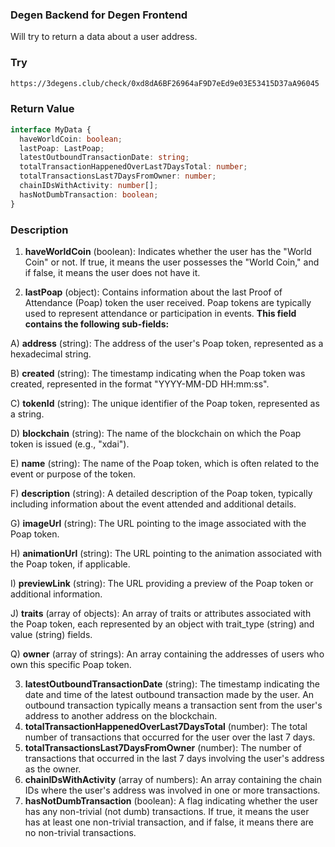 ### Degen Backend for Degen Frontend

Will try to return a data about a user address.

### Try

```Markdown
https://3degens.club/check/0xd8dA6BF26964aF9D7eEd9e03E53415D37aA96045
```

### Return Value
```TypeScript
interface MyData {
  haveWorldCoin: boolean;
  lastPoap: LastPoap;
  latestOutboundTransactionDate: string;
  totalTransactionHappenedOverLast7DaysTotal: number;
  totalTransactionsLast7DaysFromOwner: number;
  chainIDsWithActivity: number[];
  hasNotDumbTransaction: boolean;
}
```
### Description

1. **haveWorldCoin** (boolean): Indicates whether the user has the "World Coin" or not. If true, it means the user possesses the "World Coin," and if false, it means the user does not have it.

2. **lastPoap** (object): Contains information about the last Proof of Attendance (Poap) token the user received. Poap tokens are typically used to represent attendance or participation in events. 
**This field contains the following sub-fields:**
 
  A) **address** (string): The address of the user's Poap token, represented as a hexadecimal string.

  B) **created** (string): The timestamp indicating when the Poap token was created, represented in the format "YYYY-MM-DD HH:mm:ss".

  C) **tokenId** (string): The unique identifier of the Poap token, represented as a string.

  D) **blockchain** (string): The name of the blockchain on which the Poap token is issued (e.g., "xdai").

  E) **name** (string): The name of the Poap token, which is often related to the event or purpose of the token.

  F) **description** (string): A detailed description of the Poap token, typically including information about the event attended and additional details.

  G) **imageUrl** (string): The URL pointing to the image associated with the Poap token.

  H) **animationUrl** (string): The URL pointing to the animation associated with the Poap token, if applicable.

  I) **previewLink** (string): The URL providing a preview of the Poap token or additional information.

  J) **traits** (array of objects): An array of traits or attributes associated with the Poap token, each represented by an object with trait_type (string) and value (string) fields.
 
  Q) **owner** (array of strings): An array containing the addresses of users who own this specific Poap token.

3. **latestOutboundTransactionDate** (string): The timestamp indicating the date and time of the latest outbound transaction made by the user. An outbound transaction typically means a transaction sent from the user's address to another address on the blockchain.
4. **totalTransactionHappenedOverLast7DaysTotal** (number): The total number of transactions that occurred for the user over the last 7 days.
5. **totalTransactionsLast7DaysFromOwner** (number): The number of transactions that occurred in the last 7 days involving the user's address as the owner.
6. **chainIDsWithActivity** (array of numbers): An array containing the chain IDs where the user's address was involved in one or more transactions.
7. **hasNotDumbTransaction** (boolean): A flag indicating whether the user has any non-trivial (not dumb) transactions. If true, it means the user has at least one non-trivial transaction, and if false, it means there are no non-trivial transactions.